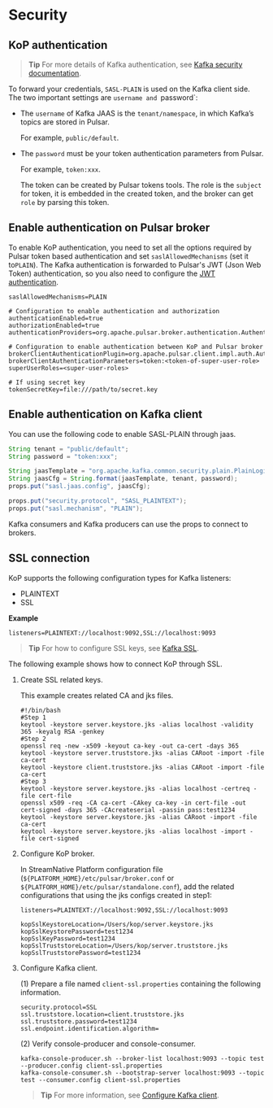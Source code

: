 # Security

## KoP authentication

> **Tip**
> For more details of Kafka authentication, see [Kafka security documentation](https://kafka.apache.org/documentation/#security_sasl).

To forward your credentials, `SASL-PLAIN` is used on the Kafka client side. The two important settings are `username and `password`:

* The `username` of Kafka JAAS is the `tenant/namespace`, in which Kafka’s topics are stored in Pulsar.

    For example, `public/default`.

* The `password` must be your token authentication parameters from Pulsar.

    For example, `token:xxx`.

    The token can be created by Pulsar tokens tools. The role is the `subject` for token, it is embedded in the created token, and the broker can get `role` by parsing this token.

## Enable authentication on Pulsar broker

To enable KoP authentication, you need to set all the options required by Pulsar token based authentication and set `saslAllowedMechanisms` (set it to`PLAIN`). The Kafka authentication is forwarded to Pulsar's JWT (Json Web Token) authentication, so you also need to configure the [JWT authentication](https://pulsar.apache.org/docs/en/security-jwt/).

```properties
saslAllowedMechanisms=PLAIN

# Configuration to enable authentication and authorization
authenticationEnabled=true
authorizationEnabled=true
authenticationProviders=org.apache.pulsar.broker.authentication.AuthenticationProviderToken

# Configuration to enable authentication between KoP and Pulsar broker
brokerClientAuthenticationPlugin=org.apache.pulsar.client.impl.auth.AuthenticationToken
brokerClientAuthenticationParameters=token:<token-of-super-user-role>
superUserRoles=<super-user-roles>

# If using secret key
tokenSecretKey=file:///path/to/secret.key
```

## Enable authentication on Kafka client

You can use the following code to enable SASL-PLAIN through jaas.

```java
String tenant = "public/default";
String password = "token:xxx";

String jaasTemplate = "org.apache.kafka.common.security.plain.PlainLoginModule required username=\"%s\" password=\"%s\";";
String jaasCfg = String.format(jaasTemplate, tenant, password);
props.put("sasl.jaas.config", jaasCfg);

props.put("security.protocol", "SASL_PLAINTEXT");
props.put("sasl.mechanism", "PLAIN");
```

Kafka consumers and Kafka producers can use the props to connect to brokers.

## SSL connection

KoP supports the following configuration types for Kafka listeners:
- PLAINTEXT
- SSL

**Example**

```shell
listeners=PLAINTEXT://localhost:9092,SSL://localhost:9093
```

> **Tip**
> For how to configure SSL keys, see [Kafka SSL](https://kafka.apache.org/documentation/#security_ssl).

The following example shows how to connect KoP through SSL.

1. Create SSL related keys.

    This example creates related CA and jks files.

    ```shell
    #!/bin/bash
    #Step 1
    keytool -keystore server.keystore.jks -alias localhost -validity 365 -keyalg RSA -genkey
    #Step 2
    openssl req -new -x509 -keyout ca-key -out ca-cert -days 365
    keytool -keystore server.truststore.jks -alias CARoot -import -file ca-cert
    keytool -keystore client.truststore.jks -alias CARoot -import -file ca-cert
    #Step 3
    keytool -keystore server.keystore.jks -alias localhost -certreq -file cert-file
    openssl x509 -req -CA ca-cert -CAkey ca-key -in cert-file -out cert-signed -days 365 -CAcreateserial -passin pass:test1234
    keytool -keystore server.keystore.jks -alias CARoot -import -file ca-cert
    keytool -keystore server.keystore.jks -alias localhost -import -file cert-signed
    ```

2. Configure KoP broker.

    In StreamNative Platform configuration file (`${PLATFORM_HOME}/etc/pulsar/broker.conf` or `${PLATFORM_HOME}/etc/pulsar/standalone.conf`), add the related configurations that using the jks configs created in step1:

    ```shell
    listeners=PLAINTEXT://localhost:9092,SSL://localhost:9093

    kopSslKeystoreLocation=/Users/kop/server.keystore.jks
    kopSslKeystorePassword=test1234
    kopSslKeyPassword=test1234
    kopSslTruststoreLocation=/Users/kop/server.truststore.jks
    kopSslTruststorePassword=test1234
    ```

3. Configure Kafka client.

    (1) Prepare a file named `client-ssl.properties` containing the following information.

    ```shell
    security.protocol=SSL
    ssl.truststore.location=client.truststore.jks
    ssl.truststore.password=test1234
    ssl.endpoint.identification.algorithm=
    ```

    (2) Verify console-producer and console-consumer.

    ```shell
    kafka-console-producer.sh --broker-list localhost:9093 --topic test --producer.config client-ssl.properties
    kafka-console-consumer.sh --bootstrap-server localhost:9093 --topic test --consumer.config client-ssl.properties
    ```

    > **Tip**
    > For more information, see [Configure Kafka client](https://kafka.apache.org/documentation/#security_configclients).


